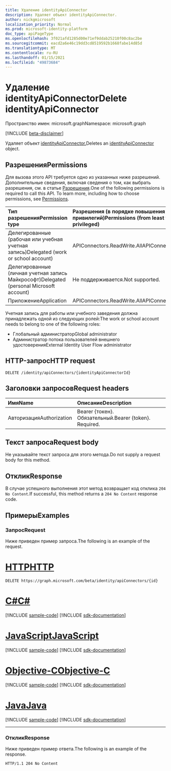 ```yaml
---
title: Удаление identityApiConnector
description: Удаляет объект identityApiConnector.
author: nickgmicrosoft
localization_priority: Normal
ms.prod: microsoft-identity-platform
doc_type: apiPageType
ms.openlocfilehash: 3f021afd1285d00e71ef9ddab25210f00c8ac2be
ms.sourcegitcommit: eacd2a6e46c19dd3cd8519592b1668fabe14d85d
ms.translationtype: MT
ms.contentlocale: ru-RU
ms.lasthandoff: 01/15/2021
ms.locfileid: "49873684"
---
```

# <a name="delete-identityapiconnector"></a><span data-ttu-id="d2dbd-103">Удаление identityApiConnector</span><span class="sxs-lookup"><span data-stu-id="d2dbd-103">Delete identityApiConnector</span></span>

<span data-ttu-id="d2dbd-104">Пространство имен: microsoft.graph</span><span class="sxs-lookup"><span data-stu-id="d2dbd-104">Namespace: microsoft.graph</span></span>

[!INCLUDE [beta-disclaimer](../../includes/beta-disclaimer.md)]

<span data-ttu-id="d2dbd-105">Удаляет объект [identityApiConnector.](../resources/identityapiconnector.md)</span><span class="sxs-lookup"><span data-stu-id="d2dbd-105">Deletes an [identityApiConnector](../resources/identityapiconnector.md) object.</span></span>

## <a name="permissions"></a><span data-ttu-id="d2dbd-106">Разрешения</span><span class="sxs-lookup"><span data-stu-id="d2dbd-106">Permissions</span></span>

<span data-ttu-id="d2dbd-p101">Для вызова этого API требуется одно из указанных ниже разрешений. Дополнительные сведения, включая сведения о том, как выбрать разрешения, см. в статье [Разрешения](/graph/permissions-reference).</span><span class="sxs-lookup"><span data-stu-id="d2dbd-p101">One of the following permissions is required to call this API. To learn more, including how to choose permissions, see [Permissions](/graph/permissions-reference).</span></span>

| <span data-ttu-id="d2dbd-109">Тип разрешения</span><span class="sxs-lookup"><span data-stu-id="d2dbd-109">Permission type</span></span>                        | <span data-ttu-id="d2dbd-110">Разрешения (в порядке повышения привилегий)</span><span class="sxs-lookup"><span data-stu-id="d2dbd-110">Permissions (from least to most privileged)</span></span> |
| :------------------------------------- | :------------------------------------------ |
| <span data-ttu-id="d2dbd-111">Делегированные (рабочая или учебная учетная запись)</span><span class="sxs-lookup"><span data-stu-id="d2dbd-111">Delegated (work or school account)</span></span>     | <span data-ttu-id="d2dbd-112">APIConnectors.ReadWrite.All</span><span class="sxs-lookup"><span data-stu-id="d2dbd-112">APIConnectors.ReadWrite.All</span></span> |
| <span data-ttu-id="d2dbd-113">Делегированные (личная учетная запись Майкрософт)</span><span class="sxs-lookup"><span data-stu-id="d2dbd-113">Delegated (personal Microsoft account)</span></span> | <span data-ttu-id="d2dbd-114">Не поддерживается.</span><span class="sxs-lookup"><span data-stu-id="d2dbd-114">Not supported.</span></span>  |
| <span data-ttu-id="d2dbd-115">Приложение</span><span class="sxs-lookup"><span data-stu-id="d2dbd-115">Application</span></span>                            | <span data-ttu-id="d2dbd-116">APIConnectors.ReadWrite.All</span><span class="sxs-lookup"><span data-stu-id="d2dbd-116">APIConnectors.ReadWrite.All</span></span> |

<span data-ttu-id="d2dbd-117">Учетная запись для работы или учебного заведения должна принадлежать одной из следующих ролей:</span><span class="sxs-lookup"><span data-stu-id="d2dbd-117">The work or school account needs to belong to one of the following roles:</span></span>

* <span data-ttu-id="d2dbd-118">Глобальный администратор</span><span class="sxs-lookup"><span data-stu-id="d2dbd-118">Global administrator</span></span>
* <span data-ttu-id="d2dbd-119">Администратор потока пользователей внешнего удостоверения</span><span class="sxs-lookup"><span data-stu-id="d2dbd-119">External Identity User Flow administrator</span></span>

## <a name="http-request"></a><span data-ttu-id="d2dbd-120">HTTP-запрос</span><span class="sxs-lookup"><span data-stu-id="d2dbd-120">HTTP request</span></span>

<!-- {
  "blockType": "ignored"
}
-->
``` http
DELETE /identity/apiConnectors/{identityApiConnectorId}
```

## <a name="request-headers"></a><span data-ttu-id="d2dbd-121">Заголовки запросов</span><span class="sxs-lookup"><span data-stu-id="d2dbd-121">Request headers</span></span>
|<span data-ttu-id="d2dbd-122">Имя</span><span class="sxs-lookup"><span data-stu-id="d2dbd-122">Name</span></span>|<span data-ttu-id="d2dbd-123">Описание</span><span class="sxs-lookup"><span data-stu-id="d2dbd-123">Description</span></span>|
|:---|:---|
|<span data-ttu-id="d2dbd-124">Авторизация</span><span class="sxs-lookup"><span data-stu-id="d2dbd-124">Authorization</span></span>|<span data-ttu-id="d2dbd-p102">Bearer {токен}. Обязательный.</span><span class="sxs-lookup"><span data-stu-id="d2dbd-p102">Bearer {token}. Required.</span></span>|

## <a name="request-body"></a><span data-ttu-id="d2dbd-127">Текст запроса</span><span class="sxs-lookup"><span data-stu-id="d2dbd-127">Request body</span></span>
<span data-ttu-id="d2dbd-128">Не указывайте текст запроса для этого метода.</span><span class="sxs-lookup"><span data-stu-id="d2dbd-128">Do not supply a request body for this method.</span></span>

## <a name="response"></a><span data-ttu-id="d2dbd-129">Отклик</span><span class="sxs-lookup"><span data-stu-id="d2dbd-129">Response</span></span>

<span data-ttu-id="d2dbd-130">В случае успешного выполнения этот метод возвращает код отклика `204 No Content`.</span><span class="sxs-lookup"><span data-stu-id="d2dbd-130">If successful, this method returns a `204 No Content` response code.</span></span>

## <a name="examples"></a><span data-ttu-id="d2dbd-131">Примеры</span><span class="sxs-lookup"><span data-stu-id="d2dbd-131">Examples</span></span>

### <a name="request"></a><span data-ttu-id="d2dbd-132">Запрос</span><span class="sxs-lookup"><span data-stu-id="d2dbd-132">Request</span></span>

<span data-ttu-id="d2dbd-133">Ниже приведен пример запроса.</span><span class="sxs-lookup"><span data-stu-id="d2dbd-133">The following is an example of the request.</span></span>


# <a name="http"></a>[<span data-ttu-id="d2dbd-134">HTTP</span><span class="sxs-lookup"><span data-stu-id="d2dbd-134">HTTP</span></span>](#tab/http)
<!-- {
  "blockType": "request",
  "name": "delete_identityapiconnector"
}
-->

``` http
DELETE https://graph.microsoft.com/beta/identity/apiConnectors/{id}
```
# <a name="c"></a>[<span data-ttu-id="d2dbd-135">C#</span><span class="sxs-lookup"><span data-stu-id="d2dbd-135">C#</span></span>](#tab/csharp)
[!INCLUDE [sample-code](../includes/snippets/csharp/delete-identityapiconnector-csharp-snippets.md)]
[!INCLUDE [sdk-documentation](../includes/snippets/snippets-sdk-documentation-link.md)]

# <a name="javascript"></a>[<span data-ttu-id="d2dbd-136">JavaScript</span><span class="sxs-lookup"><span data-stu-id="d2dbd-136">JavaScript</span></span>](#tab/javascript)
[!INCLUDE [sample-code](../includes/snippets/javascript/delete-identityapiconnector-javascript-snippets.md)]
[!INCLUDE [sdk-documentation](../includes/snippets/snippets-sdk-documentation-link.md)]

# <a name="objective-c"></a>[<span data-ttu-id="d2dbd-137">Objective-C</span><span class="sxs-lookup"><span data-stu-id="d2dbd-137">Objective-C</span></span>](#tab/objc)
[!INCLUDE [sample-code](../includes/snippets/objc/delete-identityapiconnector-objc-snippets.md)]
[!INCLUDE [sdk-documentation](../includes/snippets/snippets-sdk-documentation-link.md)]

# <a name="java"></a>[<span data-ttu-id="d2dbd-138">Java</span><span class="sxs-lookup"><span data-stu-id="d2dbd-138">Java</span></span>](#tab/java)
[!INCLUDE [sample-code](../includes/snippets/java/delete-identityapiconnector-java-snippets.md)]
[!INCLUDE [sdk-documentation](../includes/snippets/snippets-sdk-documentation-link.md)]

---


### <a name="response"></a><span data-ttu-id="d2dbd-139">Отклик</span><span class="sxs-lookup"><span data-stu-id="d2dbd-139">Response</span></span>

<span data-ttu-id="d2dbd-140">Ниже приведен пример ответа.</span><span class="sxs-lookup"><span data-stu-id="d2dbd-140">The following is an example of the response.</span></span>

<!-- {
  "blockType": "response",
}
-->

``` http
HTTP/1.1 204 No Content
```
